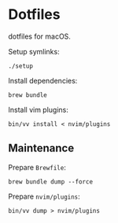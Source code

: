 # Dotfiles

dotfiles for macOS.

Setup symlinks:

```
./setup
```

Install dependencies:

```
brew bundle
```

Install vim plugins:

```
bin/vv install < nvim/plugins
```

## Maintenance

Prepare `Brewfile`:

```
brew bundle dump --force
```

Prepare `nvim/plugins`:

```
bin/vv dump > nvim/plugins
```
